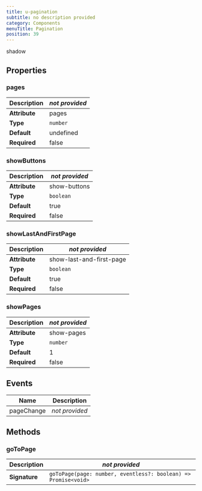```yaml
---
title: u-pagination
subtitle: no description provided
category: Components
menuTitle: Pagination
position: 39
---
```


<badge> shadow </badge>








## Properties

### pages
|**Description**|*not provided*|
|---|---|
|**Attribute**|pages|
|**Type**|`number`|
|**Default**|undefined|
|**Required**|false|


### showButtons
|**Description**|*not provided*|
|---|---|
|**Attribute**|show-buttons|
|**Type**|`boolean`|
|**Default**|true|
|**Required**|false|


### showLastAndFirstPage
|**Description**|*not provided*|
|---|---|
|**Attribute**|show-last-and-first-page|
|**Type**|`boolean`|
|**Default**|true|
|**Required**|false|


### showPages
|**Description**|*not provided*|
|---|---|
|**Attribute**|show-pages|
|**Type**|`number`|
|**Default**|1|
|**Required**|false|



## Events
|Name|Description|
|---|---|
|pageChange|*not provided*|


## Methods


### goToPage
|**Description**|*not provided*|
|---|---|
|**Signature**|`goToPage(page: number, eventless?: boolean) => Promise<void>`|





